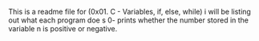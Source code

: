 This is a readme file for (0x01. C - Variables, if, else, while)
i will be listing out what each program doe
s
0- prints whether the number stored in the variable n is positive or negative.
